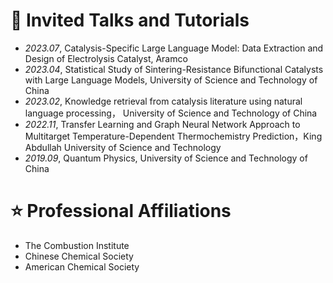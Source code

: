 
# 💬 Invited Talks and Tutorials
- *2023.07*, Catalysis-Specific Large Language Model: Data Extraction and Design of Electrolysis Catalyst, Aramco
- *2023.04*, Statistical Study of Sintering-Resistance Bifunctional Catalysts with Large Language Models, University of Science and Technology of China 
- *2023.02*, Knowledge retrieval from catalysis literature using natural language processing， University of Science and Technology of China 
- *2022.11*, Transfer Learning and Graph Neural Network Approach to Multitarget Temperature-Dependent Thermochemistry Prediction，King Abdullah University of Science and Technology
- *2019.09*, Quantum Physics, University of Science and Technology of China 


# ⭐ Professional Affiliations
- The Combustion Institute 
- Chinese Chemical Society 
- American Chemical Society
